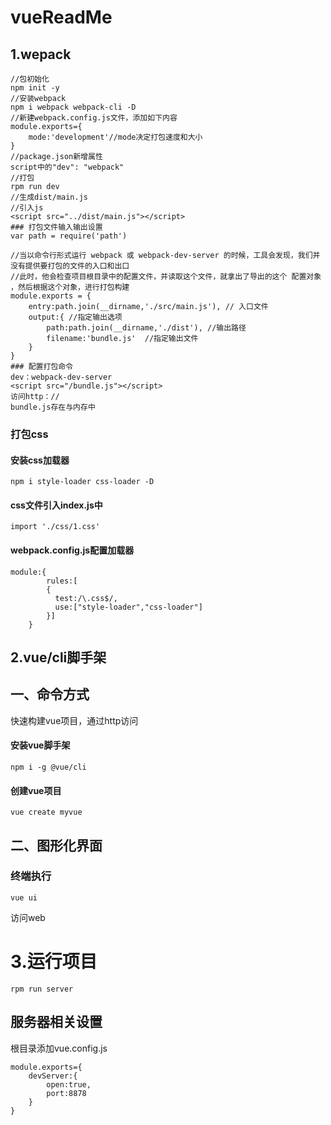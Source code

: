 # vueReadMe
## 1.wepack
```
//包初始化
npm init -y
//安装webpack
npm i webpack webpack-cli -D
//新建webpack.config.js文件，添加如下内容
module.exports={
    mode:'development'//mode决定打包速度和大小
}
//package.json新增属性
script中的"dev": "webpack"
//打包
rpm run dev
//生成dist/main.js
//引入js
<script src="../dist/main.js"></script>
### 打包文件输入输出设置
var path = require('path')
 
//当以命令行形式运行 webpack 或 webpack-dev-server 的时候，工具会发现，我们并没有提供要打包的文件的入口和出口
//此时，他会检查项目根目录中的配置文件，并读取这个文件，就拿出了导出的这个 配置对象 ，然后根据这个对象，进行打包构建
module.exports = {
    entry:path.join(__dirname,'./src/main.js'), // 入口文件
    output:{ //指定输出选项
        path:path.join(__dirname,'./dist'), //输出路径
        filename:'bundle.js'  //指定输出文件
    }
}
### 配置打包命令
dev：webpack-dev-server
<script src="/bundle.js"></script>
访问http：//
bundle.js存在与内存中
```
### 打包css
#### 安装css加载器
```
npm i style-loader css-loader -D 
```
#### css文件引入index.js中
```
import './css/1.css'
```
#### webpack.config.js配置加载器
```
module:{
        rules:[
        {
          test:/\.css$/,   
          use:["style-loader","css-loader"]
        }]
    }
```
## 2.vue/cli脚手架
## 一、命令方式 
快速构建vue项目，通过http访问
#### 安装vue脚手架
```
npm i -g @vue/cli
 ```
 #### 创建vue项目
 ```
 vue create myvue
 ```
 ## 二、图形化界面
 ### 终端执行
 ```
 vue ui
 ```
 访问web
 # 3.运行项目
 ```
 rpm run server
 ```
 ## 服务器相关设置
根目录添加vue.config.js
```
module.exports={
    devServer:{
        open:true,
        port:8878
    }
}
```
